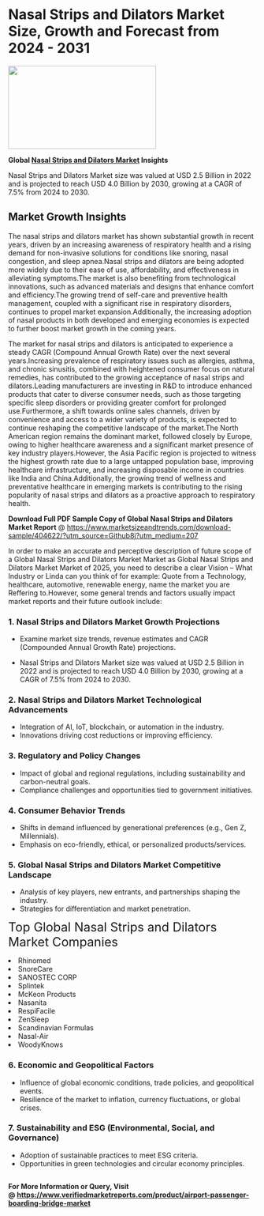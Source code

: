 <H1>Nasal Strips and Dilators Market Size, Growth and Forecast from 2024 - 2031</H1><img class="aligncenter size-medium wp-image-584254" src="https://thirdeyenews.in/wp-content/uploads/2024/09/Global-Market-Research-300x168.jpeg" alt="" width="300" height="168" /><p><strong>Global&nbsp;<a href="https://www.marketsizeandtrends.com/download-sample/404622/?utm_source=Github8j?utm_medium=207">Nasal Strips and Dilators Market</a> Insights</strong></p><p>Nasal Strips and Dilators Market size was valued at USD 2.5 Billion in 2022 and is projected to reach USD 4.0 Billion by 2030, growing at a CAGR of 7.5% from 2024 to 2030.</p><p><h2>Market Growth Insights</h2> <p>The nasal strips and dilators market has shown substantial growth in recent years, driven by an increasing awareness of respiratory health and a rising demand for non-invasive solutions for conditions like snoring, nasal congestion, and sleep apnea.Nasal strips and dilators are being adopted more widely due to their ease of use, affordability, and effectiveness in alleviating symptoms.The market is also benefiting from technological innovations, such as advanced materials and designs that enhance comfort and efficiency.The growing trend of self-care and preventive health management, coupled with a significant rise in respiratory disorders, continues to propel market expansion.Additionally, the increasing adoption of nasal products in both developed and emerging economies is expected to further boost market growth in the coming years.</p> <p>The market for nasal strips and dilators is anticipated to experience a steady CAGR (Compound Annual Growth Rate) over the next several years.Increasing prevalence of respiratory issues such as allergies, asthma, and chronic sinusitis, combined with heightened consumer focus on natural remedies, has contributed to the growing acceptance of nasal strips and dilators.Leading manufacturers are investing in R&D to introduce enhanced products that cater to diverse consumer needs, such as those targeting specific sleep disorders or providing greater comfort for prolonged use.Furthermore, a shift towards online sales channels, driven by convenience and access to a wider variety of products, is expected to continue reshaping the competitive landscape of the market.The North American region remains the dominant market, followed closely by Europe, owing to higher healthcare awareness and a significant market presence of key industry players.However, the Asia Pacific region is projected to witness the highest growth rate due to a large untapped population base, improving healthcare infrastructure, and increasing disposable income in countries like India and China.Additionally, the growing trend of wellness and preventative healthcare in emerging markets is contributing to the rising popularity of nasal strips and dilators as a proactive approach to respiratory health.<p><span class=""><strong>Download Full PDF Sample Copy of Global Nasal Strips and Dilators Market Report</strong> @ <a href="https://www.marketsizeandtrends.com/download-sample/404622/?utm_source=Github8j?utm_medium=207" target="_blank">https://www.marketsizeandtrends.com/download-sample/404622/?utm_source=Github8j?utm_medium=207</a></span></p><p>In order to make an accurate and perceptive description of future scope of a Global&nbsp;Nasal Strips and Dilators Market Market as Global&nbsp;Nasal Strips and Dilators Market Market of 2025, you need to describe a clear Vision &ndash; What Industry or Linda can you think of for example: Quote from a Technology, healthcare, automotive, renewable energy, name the market you are Reffering to.However, some general trends and factors usually impact market reports and their future outlook include:</p><h3>1.&nbsp;<strong>Nasal Strips and Dilators Market Growth Projections</strong></h3><ul><li>Examine market size trends, revenue estimates and CAGR (Compounded Annual Growth Rate) projections.</li><li><p>Nasal Strips and Dilators Market size was valued at USD 2.5 Billion in 2022 and is projected to reach USD 4.0 Billion by 2030, growing at a CAGR of 7.5% from 2024 to 2030.</p></li></ul><h3>2.&nbsp;<strong>Nasal Strips and Dilators Market Technological Advancements</strong></h3><ul><li>Integration of AI, IoT, blockchain, or automation in the industry.</li><li>Innovations driving cost reductions or improving efficiency.</li></ul><h3>3.&nbsp;<strong>Regulatory and Policy Changes</strong></h3><ul><li>Impact of global and regional regulations, including sustainability and carbon-neutral goals.</li><li>Compliance challenges and opportunities tied to government initiatives.</li></ul><h3>4.&nbsp;<strong>Consumer Behavior Trends</strong></h3><ul><li>Shifts in demand influenced by generational preferences (e.g., Gen Z, Millennials).</li><li>Emphasis on eco-friendly, ethical, or personalized products/services.</li></ul><h3>5.&nbsp;<strong>Global Nasal Strips and Dilators Market Competitive Landscape</strong></h3><ul><li>Analysis of key players, new entrants, and partnerships shaping the industry.</li><li>Strategies for differentiation and market penetration.</li></ul><p data-pm-slice="1 1 []"><span style="color: inherit; font-family: inherit; font-size: 25px;">Top Global Nasal Strips and Dilators Market Companies</span></p><div class="" data-test-id=""><p><li>Rhinomed</li><li> SnoreCare</li><li> SANOSTEC CORP</li><li> Splintek</li><li> McKeon Products</li><li> Nasanita</li><li> RespiFacile</li><li> ZenSleep</li><li> Scandinavian Formulas</li><li> Nasal-Air</li><li> WoodyKnows</li></p></div><h3>6.&nbsp;<strong>Economic and Geopolitical Factors</strong></h3><ul><li>Influence of global economic conditions, trade policies, and geopolitical events.</li><li>Resilience of the market to inflation, currency fluctuations, or global crises.</li></ul><h3>7.&nbsp;<strong>Sustainability and ESG (Environmental, Social, and Governance)</strong></h3><ul><li>Adoption of sustainable practices to meet ESG criteria.</li><li>Opportunities in green technologies and circular economy principles.</li></ul><h2><strong style="font-size: 14px;">For More Information or Query, Visit @&nbsp;</strong><a style="background-color: #ffffff; font-size: 14px;" href="https://www.marketsizeandtrends.com/report/nasal-strips-and-dilators-market/" target="_blank">https://www.verifiedmarketreports.com/product/airport-passenger-boarding-bridge-market</a></h2>